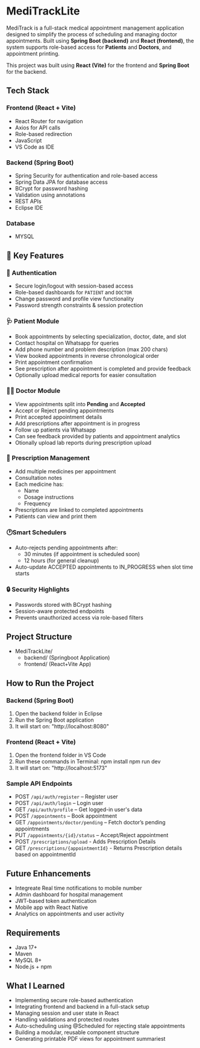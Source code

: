 # MediTrackLite

MediTrack is a full-stack medical appointment management application designed to simplify the process of scheduling and managing doctor appointments. Built using **Spring Boot (backend)** and **React (frontend)**, the system supports role-based access for **Patients** and **Doctors**,  and appointment printing.

This project was built using **React (Vite)** for the frontend and **Spring Boot** for the backend. 

##  Tech Stack

### Frontend (React + Vite)
- React Router for navigation
- Axios for API calls
- Role-based redirection
- JavaScript
- VS Code as IDE

### Backend (Spring Boot)
- Spring Security for authentication and role-based access
- Spring Data JPA for database access
- BCrypt for password hashing
- Validation using annotations
- REST APIs
- Eclipse IDE

### Database
- MYSQL

## 🔑 Key Features

### 👤 Authentication
- Secure login/logout with session-based access
- Role-based dashboards for `PATIENT` and `DOCTOR`
- Change password and profile view functionality
- Password strength constraints & session protection

### 🩺 Patient Module
- Book appointments by selecting specialization, doctor, date, and slot
- Contact hospital on Whatsapp for queries
- Add phone number and problem description (max 200 chars)
- View booked appointments in reverse chronological order 
- Print appointment confirmation
- See prescription after appointment is completed and provide feedback
- Optionally upload medical reports for easier consultation 

### 👨‍⚕️ Doctor Module
- View appointments split into **Pending** and **Accepted**
- Accept or Reject pending appointments
- Print accepted appointment details
- Add prescriptions after appointment is in progress
- Follow up patients via Whatsapp
- Can see feedback provided by patients and appointment analytics
- Otionally upload lab reports during prescription upload

### 💊 Prescription Management
- Add multiple medicines per appointment
- Consultation notes 
- Each medicine has:
  - Name
  - Dosage instructions
  - Frequency
- Prescriptions are linked to completed appointments
- Patients can view and print them

### 🕐Smart Schedulers
- Auto-rejects pending appointments after:
  - 30 minutes (if appointment is scheduled soon)
  - 12 hours (for general cleanup)
- Auto-update ACCEPTED appointments to IN_PROGRESS when slot time starts

### 🔒 Security Highlights
- Passwords stored with BCrypt hashing
- Session-aware protected endpoints
- Prevents unauthorized access via role-based filters

##  Project Structure
- MediTrackLite/
    - backend/  (Springboot Application)
    - frontend/ (React+Vite App)
    

##  How to Run the Project

### Backend (Spring Boot)

1. Open the backend folder in Eclipse
2. Run the Spring Boot application
3. It will start on: "http://localhost:8080"

### Frontend (React + Vite)

1. Open the frontend folder in VS Code
2. Run these commands in Terminal:
   npm install
   npm run dev
3. It will start on: "http://localhost:5173"
   
###  Sample API Endpoints
- POST `/api/auth/register` – Register user
- POST `/api/auth/login` – Login user
- GET `/api/auth/profile` – Get logged-in user's data
- POST `/appointments` – Book appointment
- GET `/appointments/doctor/pending` – Fetch doctor’s pending appointments
- PUT `/appointments/{id}/status` – Accept/Reject appointment
- POST `/prescriptions/upload` - Adds Prescription Details
- GET `/prescriptions/{appointmentId}` - Returns Prescription details based on appointmentId

 ## Future Enhancements
- Integreate Real time notifications to mobile number
- Admin dashboard for hospital management
- JWT-based token authentication
- Mobile app with React Native
- Analytics on appointments and user activity

## Requirements
- Java 17+
- Maven
- MySQL 8+
- Node.js + npm
  
##  What I Learned
- Implementing secure role-based authentication
- Integrating frontend and backend in a full-stack setup
- Managing session and user state in React
- Handling validations and protected routes
- Auto-scheduling using @Scheduled for rejecting stale appointments
- Building a modular, reusable component structure
- Generating printable PDF views for appointment summariest 
